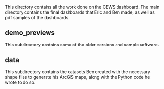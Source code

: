 This directory contains all the work done on the CEWS dashboard. The main directory contains the final dashboards that Eric and Ben made, as well as pdf samples of the dashboards.

## demo_previews
This subdirectory contains some of the older versions and sample software.

## data
This subdirectory contains the datasets Ben created with the necessary shape files to generate his ArcGIS maps, along with the Python code he wrote to do so.
